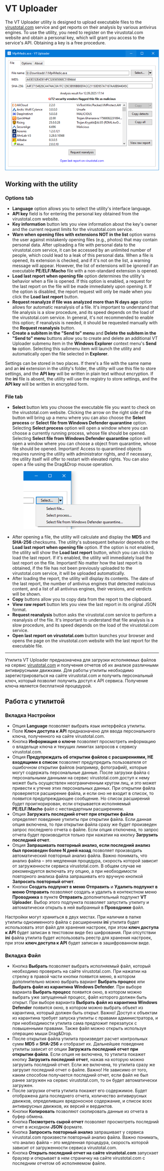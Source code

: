 # VT Uploader

The VT Uploader utility is designed to upload executable files to the [virustotal.com](https://www.virustotal.com/) service and get reports on their analysis by various antivirus engines. To use the utility, you need to register on the virustotal.com website and obtain a personal key, which will grant you access to the service's API. Obtaining a key is a free procedure.

<p align="center"><img src="Img/VTUploader.png?raw=true"/></p>

## Working with the utility
### Options tab
* **Language** option allows you to select the utility's interface language.
* **API key** field is for entering the personal key obtained from the virustotal.com website.
* **Key information** button lets you view information about the key's owner and the current request limits for the virustotal.com service.
* **Warn when opening files with extensions NOT in the list** option warns the user against mistakenly opening files (e.g., photos) that may contain personal data. After uploading a file with personal data to the virustotal.com service, it can be accessed by an unlimited number of people, which could lead to a leak of this personal data. When a file is opened, its extension is checked, and if it's not on the list, a warning message will appear. However, the list of extensions will be ignored if an executable **PE**/**ELF**/**Macho** file with a non-standard extension is opened.
* **Load last report when opening file** option determines the utility's behavior when a file is opened. If this option is enabled, a request for the last report on the file will be made immediately upon opening it. If the option is disabled, the report request will only be made when you click the **Load last report** button.
* **Request reanalyze if file was analyzed more than N days ago** option allows for automatic reanalysis of a file. It's important to understand that file analysis is a slow procedure, and its speed depends on the load of the virustotal.com service. In general, it's not recommended to enable this option; if reanalysis is needed, it should be requested manually with the **Request reanalysis** button.
* **Create a subitem in the "Send to" menu** and **Delete the subitem in the "Send to" menu** buttons allow you to create and delete an additional VT Uploader submenu item in the **Windows Explorer** context menu's **Send to** option. Selecting this submenu item will launch the utility and automatically open the file selected in **Explorer**.

Settings can be stored in two places. If there's a file with the same name and an **ini** extension in the utility's folder, the utility will use this file to store settings, and the **API key** will be written in plain text without encryption. If the **ini** file is absent, the utility will use the registry to store settings, and the **API key** will be written in encrypted form.

### File tab

* **Select** button lets you choose the executable file you want to check on the virustotal.com website. Clicking the arrow on the right side of the button will bring up a menu where you can also choose the **Select process** or **Select file from Windows Defender quarantine** option. Selecting **Select process** option will open a window where you can choose a currently running process, whose file should be opened. Selecting **Select file from Windows Defender quarantine** option will open a window where you can choose a object from quarantine, whose file should be opened. Important! Access to quarantined objects requires running the utility with administrator rights, and if necessary, the utility itself will offer to restart with elevated rights. You can also open a file using the Drag&Drop mouse operation.
 
<p align="center"><img src="Img/SelectMenu.png?raw=true"/></p>

* After opening a file, the utility will calculate and display the **MD5** and **SHA-256** checksums. The utility's subsequent behavior depends on the **Load last report when opening file** option. If the option is not enabled, the utility will show the **Load last report** button, which you can click to load the last report. If it's enabled, the utility will immediately load the last report on the file. Important! No matter how the last report is obtained, if the file has not been previously uploaded to the virustotal.com service, it will be uploaded automatically.
* After loading the report, the utility will display its contents. The date of the last report, the number of antivirus engines that detected malicious content, and a list of all antivirus engines, their versions, and verdicts will be shown.
* **Copy** buttons allow you to copy data from the report to the clipboard.
* **View raw report** button lets you view the last report in its original JSON format.
* **Request reanalysis** button asks the virustotal.com service to perform a reanalysis of the file. It's important to understand that file analysis is a slow procedure, and its speed depends on the load of the virustotal.com service.
* **Open last report on virustotal.com** button launches your browser and opens the page on the virustotal.com website with the last report for the executable file.

---

Утилита VT Uploader предназначена для загрузки исполняемых файлов на сервис [virustotal.com](https://www.virustotal.com/)  и получения отчетов об их анализе различными антивирусными движками. Для работы утилиты необходимо зарегистрироваться на сайте virustotal.com и получить персональный ключ, который позволит получить доступ к API сервиса. Получение ключа является бесплатной процедурой.

## Работа с утилитой
### Вкладка Настройки
* Опция **Language** позволяет выбрать язык интерфейса утилиты.
* Поле **Ключ доступа к API** предназначено для ввода персонального ключа, полученного на сайте virustotal.com.
* Кнопка **Информация о ключе** позволяет просмотреть информацию о владельце ключа и текущих лимитах запросов к сервису virustotal.com.
* Опция **Предупреждать об открытии файлов с расширениями, НЕ входящими в список** позволяет предупредить пользователя от ошибочном открытии файлов (например, фотографий), которые могут содержать персональные данные. После загрузки файла с персональными данными на сервис virustotal.com доступ к нему может быть осуществлен неограниченным кругом лиц, и это может привести к утечке этих персональных данных. При открытии файла проверяется расширение файла, и если оно не входит в список, то появится предупреждающее сообщение. Но список расширений будет проигнорирован, если открывается исполняемый **PE**/**ELF**/**Macho** файл с нестандартным расширением.
* Опция **Загружать последний отчет при открытии файла** определяет поведение утилиты при открытии файла. Если данная опция включена, то при открытии файла сразу же будет произведен запрос последнего отчета о файле. Если опция отключена, то запрос отчета будет производится только при нажатии на кнопку **Загрузить последний отчет**.
* Опция **Запрашивать повторный анализ, если последний анализ был произведен более N дней назад** позволяет производить автоматический повторный анализ файла. Важно понимать, что анализ файла – это медленная процедура, скорость которой зависит от загруженности сервиса virustotal.com. В общем случае не рекомендуется включать эту опцию, а при необходимости повторного анализа файла запрашивать его вручную кнопкой **Запросить повторный отчет**.
* Кнопки **Создать подпункт в меню Отправить** и **Удалить подпункт в меню Отправить** позволяют создать и удалить в контекстном меню **Проводника** в пункте **Отправить** дополнительный подпункт **VT Uploader**. Выбор этого подпункта позволяет запустить утилиту и автоматически открыть в ней выбранный в **Проводнике** файл.

Настройки могут храниться в двух местах. При наличии в папке утилиты одноименного файла с расширением **ini** утилита будет использовать этот файл для хранения настроек, при этом **ключ доступа к API** будет записан в текстовом виде без шифрования. При отсутствии **ini** файла утилита будет использовать реестр для хранения настроек, при этом **ключ доступа к API** будет записан в зашифрованном виде.
### Вкладка Файл
* Кнопка **Выбрать** позволяет выбрать исполняемый файл, который необходимо проверить на сайте virustotal.com. При нажатии на стрелку в правой части кнопки появится меню, в котором дополнительно можно выбрать вариант **Выбрать процесс** или **Выбрать файл из карантина Windows Defender**. При выборе варианта **Выбрать процесс** появится окно, в котором можно выбрать уже запущенный процесс, файл которого должен быть открыт. При выборе варианта **Выбрать файл из карантина Windows Defender** появится окно, в котором можно выбрать объект из карантина, который должен быть открыт. Важно! Доступ к объектам из карантина требует запуска утилиты с правами администратора, и при необходимости утилита сама предложит перезапуск с повышенными правами. Также файл можно открыть используя операцию мыши Drag&Drop.
* После открытия файла утилита произведет расчет контрольных сумм **MD5** и **SHA-256** и отобразит их. Дальнейшее поведение утилиты зависит от опции **Загружать последний отчет при открытии файла**. Если опция не включена, то утилита покажет кнопку **Загрузить последний отчет**, нажав на которую можно загрузить последний отчет. Если же включена, то утилита сразу же загрузит последний отчет о файле. Важно! Не зависимо от того, каким способом получается последний отчет, если файл не был ранее загружен на сервис virustotal.com, то он будет автоматически загружен.
* После загрузки отчета утилита покажет его содержимое. Будет отображена дата последнего отчета, количество антивирусных движков, определивших вредоносное содержание, и список всех антивирусных движков, их версий и вердиктов.
* Кнопки **Копировать** позволяют скопировать данные из отчета в буфер обмена.
* Кнопка **Посмотреть сырой отчет** позволяет просмотреть последний отчет в исходном **JSON** формате.
* Кнопка **Запросить повторный анализ** запрашивает у сервиса virustotal.com произвести повторный анализ файла. Важно понимать, что анализ файла – это медленная процедура, скорость которой зависит от загруженности сервиса virustotal.com.
* Кнопка **Открыть последний отчет на сайте virustotal.com** запускает браузер и открывает в нем страничку на сайте virustotal.com с последним отчетом об исполняемом файле.

